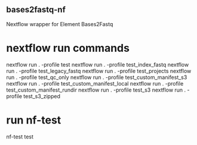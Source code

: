 ## bases2fastq-nf

Nextflow wrapper for Element Bases2Fastq

# nextflow run commands
nextflow run . -profile test
nextflow run . -profile test_index_fastq
nextflow run . -profile test_legacy_fastq
nextflow run . -profile test_projects
nextflow run . -profile test_qc_only
nextflow run . -profile test_custom_manifest_s3
nextflow run . -profile test_custom_manifest_local
nextflow run . -profile test_custom_manifest_rundir
nextflow run . -profile test_s3
nextflow run . -profile test_s3_zipped

# run nf-test
nf-test test
